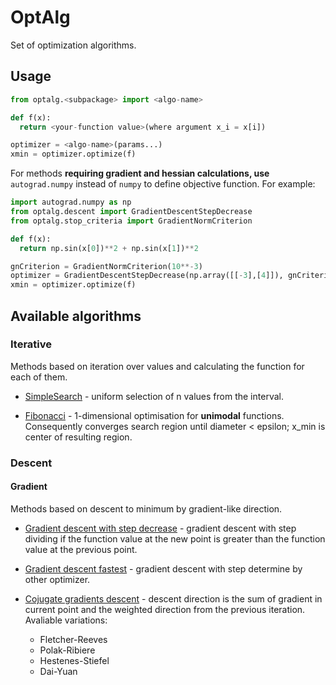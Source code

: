 # OptAlg
Set of optimization algorithms.

## Usage
```python
from optalg.<subpackage> import <algo-name>

def f(x):
  return <your-function value>(where argument x_i = x[i])

optimizer = <algo-name>(params...)
xmin = optimizer.optimize(f)
```

For methods **requiring gradient and hessian calculations, use** `autograd.numpy` instead of `numpy`
to define objective function.
For example:

```python
import autograd.numpy as np
from optalg.descent import GradientDescentStepDecrease
from optalg.stop_criteria import GradientNormCriterion

def f(x):
  return np.sin(x[0])**2 + np.sin(x[1])**2

gnCriterion = GradientNormCriterion(10**-3)
optimizer = GradientDescentStepDecrease(np.array([[-3],[4]]), gnCriterion, 1, 0.5)
xmin = optimizer.optimize(f)
```

## Available algorithms

### Iterative
Methods based on iteration over values and calculating the function for each of them.

- [SimpleSearch](https://github.com/ShkalikovOleh/OptAlg/blob/master/optalg/iterative/simple_search.py) - uniform selection of n values from the interval.

- [Fibonacci](https://github.com/ShkalikovOleh/OptAlg/blob/master/optalg/iterative/fibonacci.py) - 1-dimensional optimisation for **unimodal** functions. Consequently converges search region until diameter < epsilon; x_min is center of resulting region.

### Descent

#### Gradient
Methods based on descent to minimum by gradient-like direction.

- [Gradient descent with step decrease](https://github.com/ShkalikovOleh/OptAlg/blob/master/optalg/descent/gradient/gd_step_decrease.py) - gradient descent with step dividing if the function value at the new point is greater than the function value at the previous point.

- [Gradient descent fastest](https://github.com/ShkalikovOleh/OptAlg/blob/master/optalg/descent/gradient/gd_fastest.py) - gradient descent with step determine by other optimizer.

- [Cojugate gradients descent](https://github.com/ShkalikovOleh/OptAlg/blob/master/optalg/descent/gradient/gd_conjugate.py) - descent direction is the sum of gradient in current point and the weighted direction from the previous iteration.
Avaliable variations:
  - Fletcher-Reeves
  - Polak-Ribiere
  - Hestenes-Stiefel
  - Dai-Yuan
